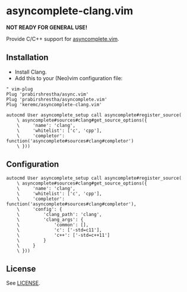 # asyncomplete-clang.vim

**NOT READY FOR GENERAL USE!**

Provide C/C++ support for [asyncomplete.vim](https://github.com/prabirshrestha/asyncomplete.vim).

## Installation

* Install Clang.
* Add this to your (Neo)vim configuration file:

```vim
" vim-plug
Plug 'prabirshrestha/async.vim'
Plug 'prabirshrestha/asyncomplete.vim'
Plug 'keremc/asyncomplete-clang.vim'

autocmd User asyncomplete_setup call asyncomplete#register_source(
    \ asyncomplete#sources#clang#get_source_options({
    \     'name': 'clang',
    \     'whitelist': ['c', 'cpp'],
    \     'completor': function('asyncomplete#sources#clang#completor')
    \ }))
```

## Configuration

```vim
autocmd User asyncomplete_setup call asyncomplete#register_source(
    \ asyncomplete#sources#clang#get_source_options({
    \     'name': 'clang',
    \     'whitelist': ['c', 'cpp'],
    \     'completor': function('asyncomplete#sources#clang#completor'),
    \     'config': {
    \         'clang_path': 'clang',
    \         'clang_args': {
    \             'common': [],
    \             'c': ['-std=c11'],
    \             'c++': ['-std=c++11']
    \         }
    \     }
    \ }))
```

## License

See [LICENSE](https://raw.githubusercontent.com/keremc/asyncomplete-clang.vim/master/LICENSE).
